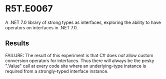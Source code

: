 # R5T.E0067
A .NET 7.0 library of strong types as interfaces, exploring the ability to have operators on interfaces in .NET 7.0.


## Results

FAILURE: The result of this experiment is that C# does *not* allow custom conversion operators for interfaces.
Thus there will always be the pesky ".Value" call at every code site where an underlying-type instance is required from a strongly-typed interface instance.